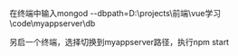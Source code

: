 在终端中输入mongod --dbpath=D:\projects\前端\vue学习\code\myappserver\db

另启一个终端，选择切换到myappserver路径，执行npm start